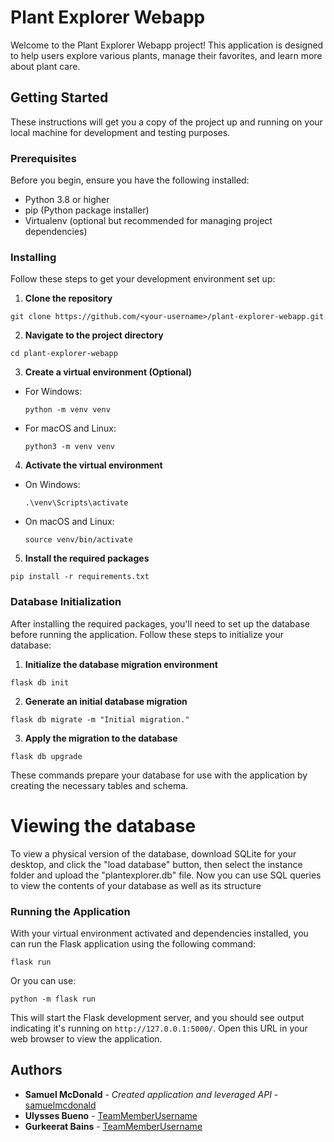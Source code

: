 # Plant Explorer Webapp

Welcome to the Plant Explorer Webapp project! This application is designed to help users explore various plants, manage their favorites, and learn more about plant care.

## Getting Started

These instructions will get you a copy of the project up and running on your local machine for development and testing purposes.

### Prerequisites

Before you begin, ensure you have the following installed:
- Python 3.8 or higher
- pip (Python package installer)
- Virtualenv (optional but recommended for managing project dependencies)

### Installing

Follow these steps to get your development environment set up:

1. **Clone the repository**
```
git clone https://github.com/<your-username>/plant-explorer-webapp.git
```
2. **Navigate to the project directory**
```
cd plant-explorer-webapp
```
3. **Create a virtual environment (Optional)**

- For Windows:
  ```
  python -m venv venv
  ```
- For macOS and Linux:
  ```
  python3 -m venv venv
  ```

4. **Activate the virtual environment**

- On Windows:
  ```
  .\venv\Scripts\activate
  ```
- On macOS and Linux:
  ```
  source venv/bin/activate
  ```

5. **Install the required packages**
```
pip install -r requirements.txt
```
### Database Initialization
After installing the required packages, you'll need to set up the database before running the application. Follow these steps to initialize your database:

1. **Initialize the database migration environment**
```
flask db init
```
2. **Generate an initial database migration**
```
flask db migrate -m "Initial migration."
```
3. **Apply the migration to the database**
```
flask db upgrade
```
These commands prepare your database for use with the application by creating the necessary tables and schema.

# Viewing the database
To view a physical version of the database, download SQLite for your desktop, and click the "load database" button, then select the instance folder and 
upload the "plantexplorer.db" file. Now you can use SQL queries to view the contents of your database as well as its structure

### Running the Application

With your virtual environment activated and dependencies installed, you can run the Flask application using the following command:
```
flask run
```
Or you can use:
```
python -m flask run
```
This will start the Flask development server, and you should see output indicating it's running on `http://127.0.0.1:5000/`. Open this URL in your web browser to view the application.

## Authors

- **Samuel McDonald** - *Created application and leveraged API* - [samuelmcdonald](https://github.com/samuelmcdonald)
- **Ulysses Bueno** - [TeamMemberUsername](https://github.com/TeamMemberUsername)
- **Gurkeerat Bains** - [TeamMemberUsername](https://github.com/TeamMemberUsername)
